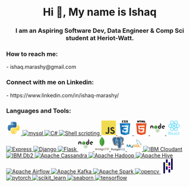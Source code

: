 <h1 align="center">Hi 👋, My name is Ishaq</h1>
<h3 align="center">I am an Aspiring Software Dev, Data Engineer & Comp Sci student at Heriot-Watt.</h3>

<h3 align="left">How to reach me:</h3>
- ishaq.marashy@gmail.com
<h3 align="left">Connect with me on Linkedin:</h3>
- https://www.linkedin.com/in/ishaq-marashy/
<p align="left">
</p>

<h3 align="left">Languages and Tools:</h3>
<p align="left">
  <a href="https://www.python.org/" target="_blank" rel="noreferrer">
     <img src="https://raw.githubusercontent.com/devicons/devicon/master/icons/python/python-original.svg" alt="python" width="40" height="40"/> 
  </a>
  <a href="https://www.w3schools.com/sql/" target="_blank" rel="noreferrer">
 <img src="https://upload.wikimedia.org/wikipedia/commons/d/d7/Sql_data_base_with_logo.svg" alt="mysql" width="40" height="40"/>
  </a>
  <a href="https://docs.microsoft.com/en-us/dotnet/csharp/" target="_blank" rel="noreferrer">
   <img src="https://seeklogo.com/images/C/c-sharp-c-logo-02F17714BA-seeklogo.com.png" alt="C#" width="40" height="40"/>
  </a>
  <a href="https://www.shellscript.sh/" target="_blank" rel="noreferrer">
    <img src="https://upload.wikimedia.org/wikipedia/commons/4/4b/Bash_Logo_Colored.svg" alt="Shell scripting" width="40" height="40"/>
  </a>
  <!-- Add similar entries for other tools and languages -->

  <!-- Web Technologies -->
  <a href="https://www.javascript.com/" target="_blank" rel="noreferrer">
 <img src="https://raw.githubusercontent.com/devicons/devicon/master/icons/javascript/javascript-original.svg" alt="javascript" width="40" height="40"/>
  </a>
  <a href="https://www.w3schools.com/css/" target="_blank" rel="noreferrer">
    <img src="https://raw.githubusercontent.com/devicons/devicon/master/icons/css3/css3-original-wordmark.svg" alt="MongoDB" width="40" height="40"/>
  </a>
   <a href="https://www.w3.org/html/" target="_blank" rel="noreferrer">
     <img src="https://raw.githubusercontent.com/devicons/devicon/master/icons/html5/html5-original-wordmark.svg" alt="html5" width="40" height="40"/> 
   </a>
  <a href="https://nodejs.org/" target="_blank" rel="noreferrer">
    <img src="https://raw.githubusercontent.com/devicons/devicon/master/icons/nodejs/nodejs-original-wordmark.svg" alt="Node.js" width="40" height="40"/>
  </a>
  <a href="https://reactjs.org/" target="_blank" rel="noreferrer">
    <img src="https://raw.githubusercontent.com/devicons/devicon/master/icons/react/react-original-wordmark.svg" alt="ReactJS" width="40" height="40"/>
  </a>
  <a href="https://expressjs.com/" target="_blank" rel="noreferrer">
    <img src="https://www.guayerd.com/wp-content/uploads/2021/04/expressjs-logo.svg" alt="Express" width="40" height="40"/>
  </a>
  <a href="https://www.djangoproject.com/" target="_blank" rel="noreferrer">
    <img src="https://cdn.worldvectorlogo.com/logos/django.svg" alt="Django" width="40" height="40"/>
  </a>
  <a href="https://flask.palletsprojects.com/" target="_blank" rel="noreferrer">
    <img src="https://www.vectorlogo.zone/logos/pocoo_flask/pocoo_flask-icon.svg" alt="Flask" width="40" height="40"/>
  </a>
  <a href="https://nodejs.org" target="_blank" rel="noreferrer">
    <img src="https://raw.githubusercontent.com/devicons/devicon/master/icons/nodejs/nodejs-original-wordmark.svg" alt="nodejs" width="40" height="40"/>
  </a>
  <!-- Add similar entries for other tools and languages -->

  <!-- Databases -->
  <a href="https://www.mongodb.com/" target="_blank" rel="noreferrer">
  <img src="https://raw.githubusercontent.com/devicons/devicon/master/icons/mongodb/mongodb-original-wordmark.svg" alt="mongodb" width="40" height="40"/>
  </a>
   <a href="https://www.postgresql.org" target="_blank" rel="noreferrer">
   <img src="https://raw.githubusercontent.com/devicons/devicon/master/icons/postgresql/postgresql-original-wordmark.svg" alt="postgresql" width="40" height="40"/> 
 </a> 
  <a href="https://www.mysql.com/" target="_blank" rel="noreferrer">
    <img src="https://raw.githubusercontent.com/devicons/devicon/master/icons/mysql/mysql-original-wordmark.svg" alt="MySQL" width="40" height="40"/>
  </a>
  <a href="https://cloud.ibm.com/docs/cloudant?topic=cloudant-overview" target="_blank" rel="noreferrer">
    <img src="https://symbols.getvecta.com/stencil_261/17_ibm-cloudant.27ba6c30ec.svg" alt="IBM Cloudant" width="40" height="40"/>
  </a>
  <a href="https://www.ibm.com/cloud/db2" target="_blank" rel="noreferrer">
    <img src="https://www.tes-es.com/wp-content/uploads/2017/07/logo_IBM-DB2.png" alt="IBM Db2" width="40" height="40"/>
  </a>
  <a href="https://cassandra.apache.org/" target="_blank" rel="noreferrer">
    <img src="https://upload.wikimedia.org/wikipedia/commons/5/5e/Cassandra_logo.svg" alt="Apache Cassandra" width="40" height="40"/>
  </a>

  <!-- Big Data Technologies -->
  <a href="https://hadoop.apache.org/" target="_blank" rel="noreferrer">
    <img src="https://cdn.worldvectorlogo.com/logos/hadoop.svg" alt="Apache Hadoop" width="40" height="40"/>
  </a>
  <a href="https://hive.apache.org/" target="_blank" rel="noreferrer">
    <img src="https://upload.wikimedia.org/wikipedia/commons/b/bb/Apache_Hive_logo.svg" alt="Apache Hive" width="40" height="40"/>
  </a>
  <a href="https://airflow.apache.org/" target="_blank" rel="noreferrer">
    <img src="https://cdn.imgbin.com/6/25/23/imgbin-airflow-airbnb-data-engineering-workflow-reflection-9DTTHqQeb6xiS9hxBdP7cw6Af.jpg" alt="Apache Airflow" width="40" height="40"/>
  </a>
  <a href="https://kafka.apache.org/" target="_blank" rel="noreferrer">
    <img src="https://upload.wikimedia.org/wikipedia/commons/0/05/Apache_kafka.svg" alt="Apache Kafka" width="40" height="40"/>
  </a>
  <a href="https://spark.apache.org/" target="_blank" rel="noreferrer">
    <img src="https://upload.wikimedia.org/wikipedia/commons/f/f3/Apache_Spark_logo.svg" alt="Apache Spark" width="40" height="40"/>
  </a>
  <!-- Add similar entries for other tools and languages -->
 <a href="https://opencv.org/" target="_blank" rel="noreferrer">
   <img src="https://www.vectorlogo.zone/logos/opencv/opencv-icon.svg" alt="opencv" width="40" height="40"/> 
 </a>
 <a href="https://pandas.pydata.org/" target="_blank" rel="noreferrer"> 
 <img src="https://raw.githubusercontent.com/devicons/devicon/2ae2a900d2f041da66e950e4d48052658d850630/icons/pandas/pandas-original.svg" alt="pandas" width="40" height="40"/>
 </a> 
<a href="https://pytorch.org/" target="_blank" rel="noreferrer"> <img src="https://www.vectorlogo.zone/logos/pytorch/pytorch-icon.svg" alt="pytorch" width="40" height="40"/>
<a href="https://scikit-learn.org/" target="_blank" rel="noreferrer"> <img src="https://upload.wikimedia.org/wikipedia/commons/0/05/Scikit_learn_logo_small.svg" alt="scikit_learn" width="40" height="40"/> </a> 
<a href="https://seaborn.pydata.org/" target="_blank" rel="noreferrer"> <img src="https://seaborn.pydata.org/_images/logo-mark-lightbg.svg" alt="seaborn" width="40" height="40"/> </a> 
<a href="https://www.tensorflow.org" target="_blank" rel="noreferrer"> <img src="https://www.vectorlogo.zone/logos/tensorflow/tensorflow-icon.svg" alt="tensorflow" width="40" height="40"/> </a>
</p>
